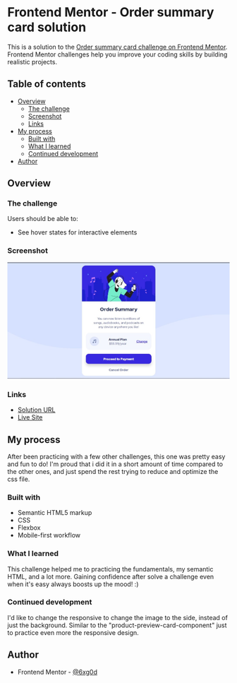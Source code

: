 # Frontend Mentor - Order summary card solution

This is a solution to the [Order summary card challenge on Frontend Mentor](https://www.frontendmentor.io/challenges/order-summary-component-QlPmajDUj). Frontend Mentor challenges help you improve your coding skills by building realistic projects. 

## Table of contents

- [Overview](#overview)
  - [The challenge](#the-challenge)
  - [Screenshot](#screenshot)
  - [Links](#links)
- [My process](#my-process)
  - [Built with](#built-with)
  - [What I learned](#what-i-learned)
  - [Continued development](#continued-development)
- [Author](#author)

## Overview

### The challenge

Users should be able to:

- See hover states for interactive elements

### Screenshot

![](./Screenshot-desktop.jpg)

### Links

- [Solution URL](https://www.frontendmentor.io/solutions/order-summary-component-challenge-solution-RKDBUSsHpw)
- [Live Site](https://6xg0d.github.io/order-summary-component/)

## My process

After been practicing with a few other challenges, this one was pretty easy and fun to do! I'm proud that i did it in a short amount of time compared to the other ones, and just spend the rest trying to reduce and optimize the css file.

### Built with

- Semantic HTML5 markup
- CSS
- Flexbox
- Mobile-first workflow

### What I learned

This challenge helped me to practicing the fundamentals, my semantic HTML, and a lot more. Gaining confidence after solve a challenge even when it's easy always boosts up the mood! :) 

### Continued development

I'd like to change the responsive to change the image to the side, instead of just the background. Similar to the "product-preview-card-component" just to practice even more the responsive design.

## Author

- Frontend Mentor - [@6xg0d](https://www.frontendmentor.io/profile/6xg0d)
